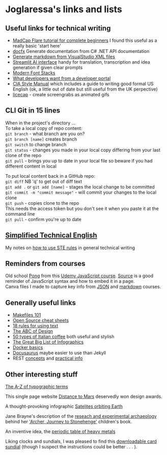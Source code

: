 
# Joglaressa's links and lists

## Useful links for technical writing
- [MadCap Flare tutorial for complete beginners](https://techwritersblog.com/madcap-flare-category/madcap-flare-tutorial-for-beginners-how-to-use-madcap-flare-in-3-simple-steps/) I found this useful as a really basic 'start here'
- [docfx](https://dotnet.github.io/docfx/index.html) Generate documentation from C# .NET API documentation
- [Generate markdown from VisualStudio XML files](https://gist.github.com/formix/515d3d11ee7c1c252f92)
- [Streamlit AI interface](https://llama2demo.streamlit.app/) handy for translation, transcription and idea generation if given clear prompts
- [Modern Font Stacks](https://modernfontstacks.com/)
- [What developers want from a developer portal](https://cherryleaf.teachable.com/p/what-developers-want)
- [CIA Style Manual](https://archive.org/details/DIStyleManual/mode/2) which includes a guide to writing good formal US English (ok, a little out of date but still useful from the UK perpective)
- [licecap](https://www.cockos.com/licecap/) - create screengrabs as animated gifs

## CLI Git in 15 lines
When in the project's directory ...  
To take a local copy of repo content:  
`git branch` - what branch are you on?  
`git branch [name]` creates branch  
`git switch` to change branch  
`git status` - changes you made in your local copy differing from your last clone of the repo  
`git pull` - brings you up to date in your local file so beware if you had different content in local  

To put local content back in a GitHub repo:  
`git diff`  NB 'q' to get out of diff text  
`git add .` or `git add [name]` - stages the local change to be committed  
`git commit -m "commit message"` - will commit your changes to the local clone  
`git push` - copies clone to the repo  
This needs the access token but you don't see it when you paste it at the command line  
`git pull` - confirm you're up to date  

## [Simplified Technical English](https://www.asd-ste100.org/) 
My notes on [how to use STE rules](Notes-on-STE.md) in general technical writing

## Reminders from courses
Old school [Pong](game.html) from this [Udemy JavaScript course](https://www.udemy.com/course/code-your-first-game/). [Source](https://github.com/Joglaressa/joglaressa.github.io/blob/main/docs/game.html) is a good reminder of JavaScript syntax and how to embed it in a page.  
Canva files I made to capture key info from [JSON](JSON.pdf) and [markdown](Markdown.pdf) courses.

## Generally useful links
- [Makefiles 101](https://opensource.com/article/18/8/what-how-makefile)
- [Open Source cheat sheets](https://opensource.com/downloads)
- [18 rules for using text](https://thevisualcommunicationguy.com/2014/07/01/18-rules-for-using-text/)
- [The ABC of Design](https://www.designmantic.com/blog/infographics/abc-of-design/)
- [50 types of Italian coffee](https://www.charmingitaly.com/different-types-of-italian-coffee/#) both useful and stylish
- [The Great Big List of Infographics](https://feldmancreative.com/blog/infographics-101-the-big-idea/)
- [Docker basics](https://medium.com/extend/a-handy-docker-commands-and-links-to-start-with-tomcat-example-25fe4931a28d)
- [Docusaurus](https://docusaurus.io/docs) maybe easier to use than Jekyll
- REST [concepts](https://restfulapi.net/) and [practical info](https://www.w3schools.in/restful-web-services/intro)

## Other interesting stuff
[The A-Z of typographic terms](https://www.monotype.com/sites/default/files/2022-12/FS_TypeTerms_AW_0.pdf)

This single page website [Distance to Mars](https://web.archive.org/web/20130408190635/http://distancetomars.com/) deservedly won design awards. 

A thought-provoking infographic [Satelites orbiting Earth](https://www.flickr.com/photos/michaelpaukner/4314987544/sizes/o/in/set-72157622340623679/) 

Jane Brayne's description of the [reseach and experimental archaeology](https://janebrayne.wordpress.com/2017/04/04/archer-journey-to-stonehenge-2/) behind her ['Archer, Journey to Stonehenge'](https://janebrayne.wordpress.com/amesbury-archer/) children's book.

An inventive idea, the [periodic table of heavy metals](https://popchart.co/collections/prints/products/periodic-table-of-heavy-metals)

Liking clocks and sundials, I was pleased to find this [downloadable card sundial](https://sundialsoc.org.uk/sundial-maker/card-multidial/) (though I suspect the instructions could be better . . . ).
